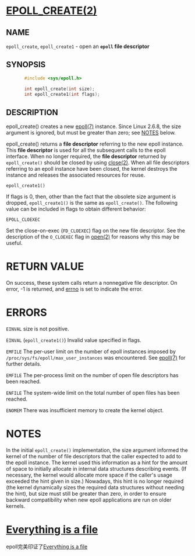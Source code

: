 # [EPOLL_CREATE(2)](http://man7.org/linux/man-pages/man2/epoll_create.2.html)

## NAME

`epoll_create`, `epoll_create1` - open an **`epoll` file descriptor**

## SYNOPSIS

```c
       #include <sys/epoll.h>

       int epoll_create(int size);
       int epoll_create1(int flags);
```

## DESCRIPTION

epoll_create() creates a new [epoll(7)](http://man7.org/linux/man-pages/man7/epoll.7.html) instance.  Since Linux 2.6.8, the size argument is ignored, but must be greater than zero; see [NOTES](#NOTES) below.

epoll_create() returns a **file descriptor** referring to the new epoll instance.  This **file descriptor** is used for all the subsequent calls to the epoll interface.  When no longer required, the **file descriptor** returned by `epoll_create()` should be closed by using [close(2)](http://man7.org/linux/man-pages/man2/close.2.html).  When all file descriptors referring to an epoll instance have been closed, the kernel destroys the instance and releases the associated resources for reuse.



`epoll_create1()`

If flags is 0, then, other than the fact that the obsolete size argument is dropped, `epoll_create1()` is the same as `epoll_create()`. The following value can be included in flags to obtain different behavior:

`EPOLL_CLOEXEC`

Set the close-on-exec (`FD_CLOEXEC`) flag on the new file descriptor.  See the description of the `O_CLOEXEC` flag in [open(2)](http://man7.org/linux/man-pages/man2/open.2.html) for reasons why this may be useful.
          



# RETURN VALUE 

On success, these system calls return a nonnegative file descriptor. On error, -1 is returned, and [errno](http://man7.org/linux/man-pages/man3/errno.3.html) is set to indicate the error.


# ERRORS         

`EINVAL` size is not positive.

`EINVAL` (`epoll_create1()`) Invalid value specified in flags.

`EMFILE` The per-user limit on the number of epoll instances imposed by  `/proc/sys/fs/epoll/max_user_instances` was encountered.  See [epoll(7)]() for further details.

`EMFILE` The per-process limit on the number of open file descriptors has been reached.

`ENFILE` The system-wide limit on the total number of open files has been reached.

`ENOMEM` There was insufficient memory to create the kernel object.


# NOTES         

In the initial `epoll_create()` implementation, the size argument informed the kernel of the number of file descriptors that the caller expected to add to the epoll instance.  The kernel used this information as a hint for the amount of space to initially allocate in internal data structures describing events.  (If necessary, the
kernel would allocate more space if the caller's usage exceeded the hint given in size.)  Nowadays, this hint is no longer required (the kernel dynamically sizes the required data structures without needing
the hint), but size must still be greater than zero, in order to ensure backward compatibility when new epoll applications are run on older kernels.





# [Everything is a file](https://en.wikipedia.org/wiki/Everything_is_a_file)

epoll完美印证了[Everything is a file](https://en.wikipedia.org/wiki/Everything_is_a_file)